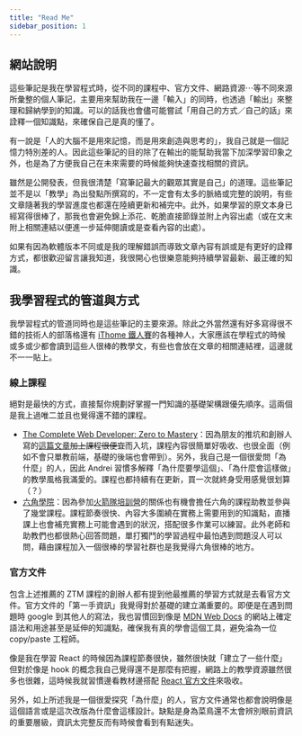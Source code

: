 ```yaml
---
title: "Read Me"
sidebar_position: 1
---
```

## 網站說明
這些筆記是我在學習程式時，從不同的課程中、官方文件、網路資源⋯等不同來源所彙整的個人筆記，主要用來幫助我在一邊「輸入」的同時，也透過「輸出」來整理和歸納學到的知識。可以的話我也會儘可能嘗試「用自己的方式／自己的話」來詮釋一個知識點，來確保自己是真的懂了。

有一說是「人的大腦不是用來記憶，而是用來創造與思考的」，我自己就是一個記憶力特別差的人。因此這些筆記的目的除了在輸出的能幫助我當下加深學習印象之外，也是為了方便我自己在未來需要的時候能夠快速查找相關的資訊。

雖然是公開發表，但我很清楚「寫筆記最大的觀眾其實是自己」的道理。這些筆記並不是以「教學」為出發點所撰寫的，不一定會有太多的脈絡或完整的說明，有些文章隨著我的學習進度也都還在陸續更新和補完中。此外，如果學習的原文本身已經寫得很棒了，那我也會避免錦上添花、乾脆直接節錄並附上內容出處（或在文末附上相關連結以便進一步延伸閱讀或是查看內容的出處）。

如果有因為軟體版本不同或是我的理解錯誤而導致文章內容有誤或是有更好的詮釋方式，都很歡迎留言讓我知道，我很開心也很樂意能夠持續學習最新、最正確的知識。


## 我學習程式的管道與方式

我學習程式的管道同時也是這些筆記的主要來源。除此之外當然還有好多寫得很不錯的技術人的部落格還有 [iThome 鐵人賽](https://ithelp.ithome.com.tw/articles?tab=tech)的各種神人，大家應該在學程式的時候或多或少都會讀到這些人很棒的教學文，有些也會放在文章的相關連結裡，這邊就不一一貼上。

### 線上課程
絕對是最快的方式，直接幫你規劃好掌握一門知識的基礎架構跟優先順序。這兩個是我上過唯二並且也覺得還不錯的課程。
- [The Complete Web Developer: Zero to Mastery](https://www.udemy.com/course/the-complete-web-developer-zero-to-mastery/)：因為朋友的推坑和創辦人寫的[這篇文章](https://zerotomastery.io/blog/learn-to-code-for-free/)~~加上課程很便宜~~而入坑，課程內容很簡單好吸收、也很全面（例如不會只單教前端，基礎的後端也會帶到）。另外，我自己是一個很愛問「為什麼」的人，因此 Andrei 習慣多解釋「為什麼要學這個」、「為什麼會這樣做」的教學風格我滿愛的。課程也都持續有在更新，買一次就終身受用感覺很划算（？）
- [六角學院](https://www.hexschool.com/)：因為參加[火箭隊培訓營](https://www.facebook.com/%E7%81%AB%E7%AE%AD%E9%9A%8A%E5%9F%B9%E8%A8%93%E7%87%9F-113926539963626/)的關係也有機會擔任六角的課程助教並參與了幾堂課程。課程節奏很快、內容大多圍繞在實務上需要用到的知識點，直播課上也會補充實務上可能會遇到的狀況，搭配很多作業可以練習。此外老師和助教們也都很熱心回答問題，單打獨鬥的學習過程中最怕遇到問題沒人可以問，藉由課程加入一個很棒的學習社群也是我覺得六角很棒的地方。

### 官方文件

包含上述推薦的 ZTM 課程的創辦人都有提到他最推薦的學習方式就是去看官方文件。官方文件的「第一手資訊」我覺得對於基礎的建立滿重要的。即便是在遇到問題時 google 到其他人的寫法，我也習慣回到像是 [MDN Web Docs](https://developer.mozilla.org/zh-TW/) 的網站上確定語法和用途甚至是延伸的知識點，確保我有真的學會這個工具，避免淪為一位 copy/paste 工程師。

像是我在學習 React 的時候因為課程節奏很快，雖然很快就「建立了一些什麼」但對於像是 hook 的概念我自己覺得還不是那麼有把握，網路上的教學資源雖然很多也很雜，這時候我就習慣邊看教材邊搭配 [React 官方文件](https://react.dev/)來吸收。

另外，如上所述我是一個很愛探究「為什麼」的人，官方文件通常也都會說明像是這個語言或是這次改版為什麼會這樣設計。缺點是身為菜鳥還不太會辨別眼前資訊的重要層級，資訊太完整反而有時候會看到有點迷失。